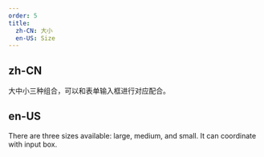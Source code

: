 ```yaml
---
order: 5
title:
  zh-CN: 大小
  en-US: Size
---
```


## zh-CN

大中小三种组合，可以和表单输入框进行对应配合。

## en-US

There are three sizes available: large, medium, and small. It can coordinate with input box.
